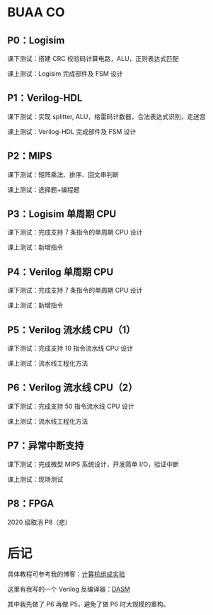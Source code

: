 # BUAA CO

## P0：Logisim

课下测试：搭建 CRC 校验码计算电路，ALU，正则表达式匹配

课上测试：Logisim 完成部件及 FSM 设计

## P1：Verilog-HDL

课下测试：实现 splitter, ALU，格雷码计数器，合法表达式识别，走迷宫

课上测试：Verilog-HDL 完成部件及 FSM 设计

## P2：MIPS

课下测试：矩阵乘法、排序、回文串判断

课上测试：选择题+编程题

## P3：Logisim 单周期 CPU

课下测试：完成支持 7 条指令的单周期 CPU 设计

课上测试：新增指令

## P4：Verilog 单周期 CPU

课下测试：完成支持 7 条指令的单周期 CPU 设计

课上测试：新增指令

## P5：Verilog 流水线 CPU（1）

课下测试：完成支持 10 指令流水线 CPU 设计

课上测试：流水线工程化方法

## P6：Verilog 流水线 CPU（2）

课下测试：完成支持 50 指令流水线 CPU 设计

课上测试：流水线工程化方法

## P7：异常中断支持

课下测试：完成微型 MIPS 系统设计，开发简单 I/O，验证中断

课上测试：现场测试

## P8：FPGA

2020 级取消 P8（悲）

# 后记

具体教程可参考我的博客：[计算机组成实验](https://roife.github.io/archive/?tag=BUAA+-+计算机组成实验%40C)

这里有我写的一个 Verilog 反编译器：[DASM](https://github.com/roife/dasm)

其中我先做了 P6 再做 P5，避免了做 P6 时大规模的重构。
